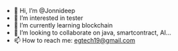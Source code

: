 - 👋 Hi, I’m @Jonnideep
- 👀 I’m interested in tester
- 🌱 I’m currently learning blockchain
- 💞️ I’m looking to collaborate on java, smartcontract, AI...
- 📫 How to reach me: egtech19@gmail.com

<!---
Jonnideep/Jonnideep is a ✨ special ✨ repository because its `README.md` (this file) appears on your GitHub profile.
You can click the Preview link to take a look at your changes.
--->
